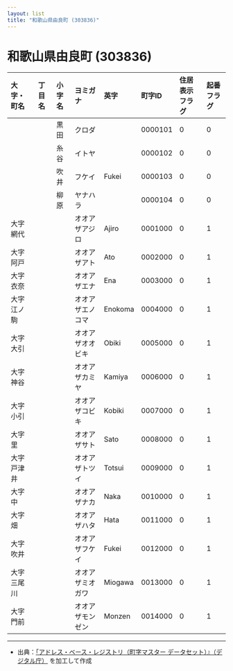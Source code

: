 ```yaml
---
layout: list
title: "和歌山県由良町 (303836)"
---
```


# 和歌山県由良町 (303836)

| 大字・町名 | 丁目名 | 小字名 | ヨミガナ | 英字 | 町字ID | 住居表示フラグ | 起番フラグ |
|:---|:---|:---|:---|:---|:---|:---|:---|
|  |  | 黒田 | クロダ |  | 0000101 | 0 | 0 |
|  |  | 糸谷 | イトヤ |  | 0000102 | 0 | 0 |
|  |  | 吹井 | フケイ | Fukei | 0000103 | 0 | 0 |
|  |  | 柳原 | ヤナハラ |  | 0000104 | 0 | 0 |
| 大字網代 |  |  | オオアザアジロ | Ajiro | 0001000 | 0 | 1 |
| 大字阿戸 |  |  | オオアザアト | Ato | 0002000 | 0 | 1 |
| 大字衣奈 |  |  | オオアザエナ | Ena | 0003000 | 0 | 1 |
| 大字江ノ駒 |  |  | オオアザエノコマ | Enokoma | 0004000 | 0 | 1 |
| 大字大引 |  |  | オオアザオオビキ | Obiki | 0005000 | 0 | 1 |
| 大字神谷 |  |  | オオアザカミヤ | Kamiya | 0006000 | 0 | 1 |
| 大字小引 |  |  | オオアザコビキ | Kobiki | 0007000 | 0 | 1 |
| 大字里 |  |  | オオアザサト | Sato | 0008000 | 0 | 1 |
| 大字戸津井 |  |  | オオアザトツイ | Totsui | 0009000 | 0 | 1 |
| 大字中 |  |  | オオアザナカ | Naka | 0010000 | 0 | 1 |
| 大字畑 |  |  | オオアザハタ | Hata | 0011000 | 0 | 1 |
| 大字吹井 |  |  | オオアザフケイ | Fukei | 0012000 | 0 | 1 |
| 大字三尾川 |  |  | オオアザミオガワ | Miogawa | 0013000 | 0 | 1 |
| 大字門前 |  |  | オオアザモンゼン | Monzen | 0014000 | 0 | 1 |

---

- 出典：[「アドレス・ベース・レジストリ（町字マスター データセット）』（デジタル庁）](https://www.digital.go.jp/policies/base_registry_address/) を加工して作成